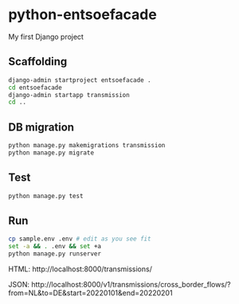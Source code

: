 # python-entsoefacade

My first Django project

## Scaffolding

```bash
django-admin startproject entsoefacade .
cd entsoefacade
django-admin startapp transmission
cd ..
```

## DB migration

```bash
python manage.py makemigrations transmission
python manage.py migrate
```

## Test

```bash
python manage.py test
```

## Run

```bash
cp sample.env .env # edit as you see fit
set -a && . .env && set +a
python manage.py runserver
```

HTML:
http://localhost:8000/transmissions/

JSON:
http://localhost:8000/v1/transmissions/cross_border_flows/?from=NL&to=DE&start=20220101&end=20220201
